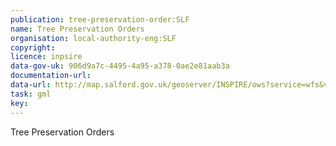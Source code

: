 ```yaml
---
publication: tree-preservation-order:SLF
name: Tree Preservation Orders
organisation: local-authority-eng:SLF
copyright: 
licence: inpsire
data-gov-uk: 906d9a7c-4495-4a95-a378-0ae2e81aab3a
documentation-url: 
data-url: http://map.salford.gov.uk/geoserver/INSPIRE/ows?service=wfs&version=2.0.0&request=GetFeature&typename=INSPIRE:ENV_TPO&outputFormat=GML2
task: gml
key: 
---
```


Tree Preservation Orders
